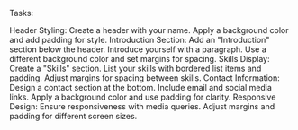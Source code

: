 Tasks:

Header Styling:
Create a header with your name.
Apply a background color and add padding for style.
Introduction Section:
Add an "Introduction" section below the header.
Introduce yourself with a paragraph.
Use a different background color and set margins for spacing.
Skills Display:
Create a "Skills" section.
List your skills with bordered list items and padding.
Adjust margins for spacing between skills.
Contact Information:
Design a contact section at the bottom.
Include email and social media links.
Apply a background color and use padding for clarity.
Responsive Design:
Ensure responsiveness with media queries.
Adjust margins and padding for different screen sizes.
